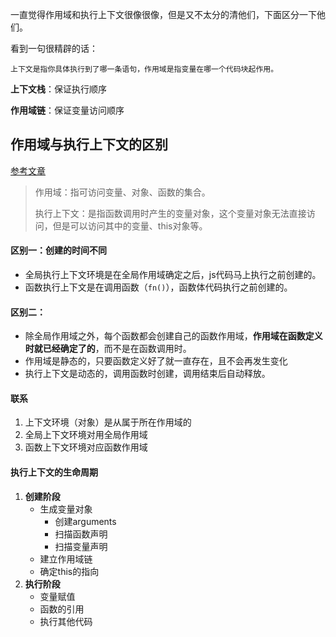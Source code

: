 一直觉得作用域和执行上下文很像很像，但是又不太分的清他们，下面区分一下他们。

看到一句很精辟的话：

`上下文是指你具体执行到了哪一条语句，作用域是指变量在哪一个代码块起作用。`

**上下文栈**：保证执行顺序

**作用域链**：保证变量访问顺序

## 作用域与执行上下文的区别

[参考文章](https://juejin.cn/post/7006980546030993422)

> 作用域：指可访问变量、对象、函数的集合。
>
> 执行上下文：是指函数调用时产生的变量对象，这个变量对象无法直接访问，但是可以访问其中的变量、this对象等。

#### **区别一：创建的时间不同**

- 全局执行上下文环境是在全局作用域确定之后，js代码马上执行之前创建的。
- 函数执行上下文是在调用函数（`fn()`），函数体代码执行之前创建的。

#### 区别二：

- 除全局作用域之外，每个函数都会创建自己的函数作用域，**作用域在函数定义时就已经确定了的**，而不是在函数调用时。
- 作用域是静态的，只要函数定义好了就一直存在，且不会再发生变化
- 执行上下文是动态的，调用函数时创建，调用结束后自动释放。

#### 联系

1. 上下文环境（对象）是从属于所在作用域的
2. 全局上下文环境对用全局作用域
3. 函数上下文环境对应函数作用域

#### 执行上下文的生命周期

1. **创建阶段**
   - 生成变量对象
     - 创建arguments
     - 扫描函数声明
     - 扫描变量声明
   - 建立作用域链
   - 确定this的指向
2. **执行阶段**
   - 变量赋值
   - 函数的引用
   - 执行其他代码


